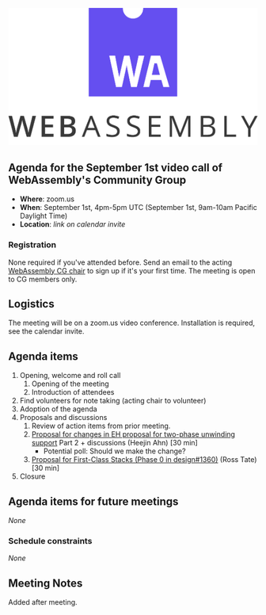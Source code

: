 ![WebAssembly logo](/images/WebAssembly.png)

## Agenda for the September 1st video call of WebAssembly's Community Group

- **Where**: zoom.us
- **When**: September 1st, 4pm-5pm UTC (September 1st, 9am-10am Pacific Daylight Time)
- **Location**: *link on calendar invite*

### Registration

None required if you've attended before. Send an email to the acting [WebAssembly CG chair](mailto:webassembly-cg-chair@chromium.org)
to sign up if it's your first time. The meeting is open to CG members only.

## Logistics

The meeting will be on a zoom.us video conference.
Installation is required, see the calendar invite.

## Agenda items

1. Opening, welcome and roll call
    1. Opening of the meeting
    1. Introduction of attendees
1. Find volunteers for note taking (acting chair to volunteer)
1. Adoption of the agenda
1. Proposals and discussions
    1. Review of action items from prior meeting.
    1. [Proposal for changes in EH proposal for two-phase unwinding support](https://github.com/WebAssembly/exception-handling/issues/123) Part 2 + discussions (Heejin Ahn) [30 min]
       - Potential poll: Should we make the change?
    1. [Proposal for First-Class Stacks (Phase 0 in design#1360)](https://github.com/WebAssembly/design/issues/1360) (Ross Tate) [30 min]
1. Closure

## Agenda items for future meetings

*None*

### Schedule constraints

*None*

## Meeting Notes

Added after meeting.

